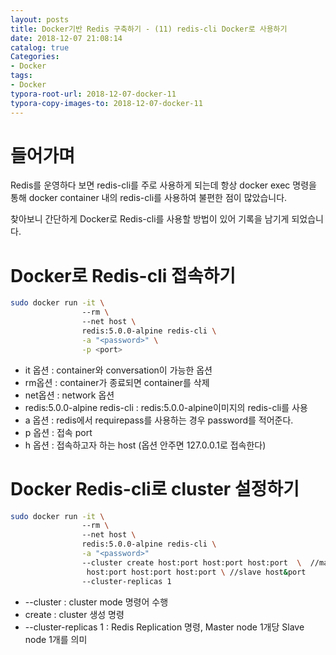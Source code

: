 ```yaml
---
layout: posts
title: Docker기반 Redis 구축하기 - (11) redis-cli Docker로 사용하기
date: 2018-12-07 21:08:14
catalog: true
Categories:
- Docker
tags:
- Docker
typora-root-url: 2018-12-07-docker-11
typora-copy-images-to: 2018-12-07-docker-11
---
```


# 들어가며

Redis를 운영하다 보면 redis-cli를 주로 사용하게 되는데
항상 docker exec 명령을 통해 docker container 내의 redis-cli를 사용하여 불편한 점이 많았습니다.

찾아보니 간단하게 Docker로 Redis-cli를 사용할 방법이 있어 기록을 남기게 되었습니다.



# Docker로 Redis-cli 접속하기

```sh
sudo docker run -it \                                  
                --rm \ 
                --net host \ 
                redis:5.0.0-alpine redis-cli \
                -a "<password>" \
                -p <port>
```

* it 옵션 : container와 conversation이 가능한 옵션
* rm옵션 : container가 종료되면 container를 삭제
* net옵션 : network 옵션 
* redis:5.0.0-alpine redis-cli : redis:5.0.0-alpine이미지의 redis-cli를 사용
* a 옵션 : redis에서 requirepass를 사용하는 경우 password를 적어준다.
* p 옵션 : 접속 port
* h 옵션 : 접속하고자 하는 host (옵션 안주면 127.0.0.1로 접속한다)



# Docker Redis-cli로 cluster 설정하기

```sh
sudo docker run -it \                                  
                --rm \ 
                --net host \ 
                redis:5.0.0-alpine redis-cli \
                -a "<password>"
                --cluster create host:port host:port host:port  \  //master host&port
                 host:port host:port host:port \ //slave host&port
                --cluster-replicas 1 
```

* --cluster : cluster mode 명령어 수행
* create : cluster 생성 명령
* --cluster-replicas 1 : Redis Replication 명령, Master node 1개당 Slave node 1개를 의미